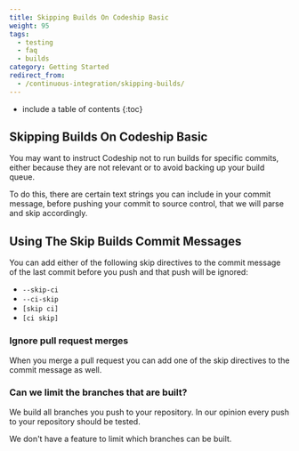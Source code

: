 ```yaml
---
title: Skipping Builds On Codeship Basic
weight: 95
tags:
  - testing
  - faq
  - builds
category: Getting Started
redirect_from:
  - /continuous-integration/skipping-builds/
---
```


* include a table of contents
{:toc}

## Skipping Builds On Codeship Basic

You may want to instruct Codeship not to run builds for specific commits, either because they are not relevant or to avoid backing up your build queue.

To do this, there are certain text strings you can include in your commit message, before pushing your commit to source control, that we will parse and skip accordingly.

## Using The Skip Builds Commit Messages

You can add either of the following skip directives to the commit message of the last commit before you push and that push will be ignored:

* `--skip-ci`
* `--ci-skip`
* `[skip ci]`
* `[ci skip]`

### Ignore pull request merges

When you merge a pull request you can add one of the skip directives to the commit message as well.

### Can we limit the branches that are built?

We build all branches you push to your repository. In our opinion every push to your repository should be tested.

We don't have a feature to limit which branches can be built.
